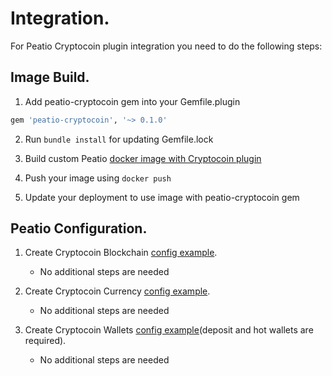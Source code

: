 # Integration.

For Peatio Cryptocoin plugin integration you need to do the following steps:

## Image Build.

1. Add peatio-cryptocoin gem into your Gemfile.plugin
```ruby
gem 'peatio-cryptocoin', '~> 0.1.0'
```

2. Run `bundle install` for updating Gemfile.lock

3. Build custom Peatio [docker image with Cryptocoin plugin](https://github.com/rubykube/peatio/blob/master/docs/plugins.md#build)

4. Push your image using `docker push`

5. Update your deployment to use image with peatio-cryptocoin gem

## Peatio Configuration.

1. Create Cryptocoin Blockchain [config example](../config/blockchains.yml).
    * No additional steps are needed

2. Create Cryptocoin Currency [config example](../config/currencies.yml).
    * No additional steps are needed

3. Create Cryptocoin Wallets [config example](../config/wallets.yml)(deposit and hot wallets are required).
    * No additional steps are needed
